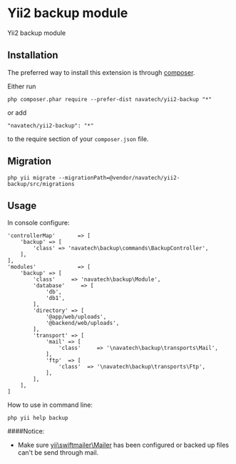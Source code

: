 Yii2 backup module
==================
Yii2 backup module

Installation
------------

The preferred way to install this extension is through [composer](http://getcomposer.org/download/).

Either run

```
php composer.phar require --prefer-dist navatech/yii2-backup "*"
```

or add

```
"navatech/yii2-backup": "*"
```

to the require section of your `composer.json` file.


Migration
-----
```
php yii migrate --migrationPath=@vendor/navatech/yii2-backup/src/migrations
```

Usage
-----

In console configure:
```[php]
'controllerMap'       => [
    'backup' => [
        'class' => 'navatech\backup\commands\BackupController',
    ],
],
'modules'             => [
    'backup' => [
        'class'     => 'navatech\backup\Module',
        'database'     => [
            'db',
            'db1',
        ],
        'directory' => [
            '@app/web/uploads',
            '@backend/web/uploads',
        ],
        'transport' => [
            'mail' => [
                'class'     => '\navatech\backup\transports\Mail',
            ],
            'ftp'  => [
                'class'  => '\navatech\backup\transports\Ftp',
            ],
        ],
    ],
]
```
How to use in command line:
```
php yii help backup
```

####Notice:
* Make sure [yii\swiftmailer\Mailer](http://www.yiiframework.com/doc-2.0/yii-swiftmailer-mailer.html) has been configured or backed up files can't be send through mail.
